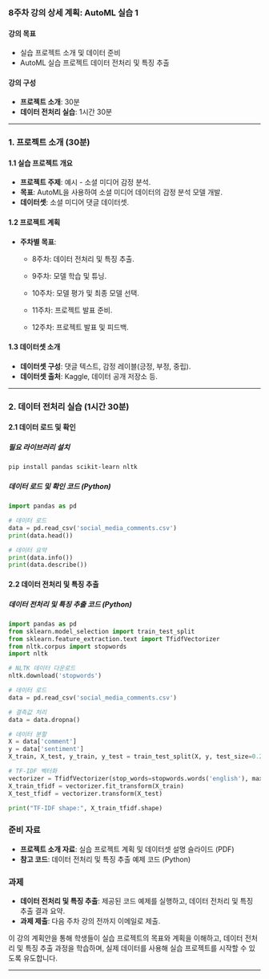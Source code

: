 ### 8주차 강의 상세 계획: AutoML 실습 1

#### 강의 목표
- 실습 프로젝트 소개 및 데이터 준비
- AutoML 실습 프로젝트 데이터 전처리 및 특징 추출

#### 강의 구성
- **프로젝트 소개**: 30분
- **데이터 전처리 실습**: 1시간 30분

---

### 1. 프로젝트 소개 (30분)

#### 1.1 실습 프로젝트 개요
- **프로젝트 주제**: 예시 - 소셜 미디어 감정 분석.
- **목표**: AutoML을 사용하여 소셜 미디어 데이터의 감정 분석 모델 개발.
- **데이터셋**: 소셜 미디어 댓글 데이터셋.

#### 1.2 프로젝트 계획
- **주차별 목표**:
  - 8주차: 데이터 전처리 및 특징 추출.


  - 9주차: 모델 학습 및 튜닝.
  - 10주차: 모델 평가 및 최종 모델 선택.
  - 11주차: 프로젝트 발표 준비.
  - 12주차: 프로젝트 발표 및 피드백.

#### 1.3 데이터셋 소개
- **데이터셋 구성**: 댓글 텍스트, 감정 레이블(긍정, 부정, 중립).
- **데이터셋 출처**: Kaggle, 데이터 공개 저장소 등.

---

### 2. 데이터 전처리 실습 (1시간 30분)

#### 2.1 데이터 로드 및 확인

##### 필요 라이브러리 설치
```bash
pip install pandas scikit-learn nltk
```

##### 데이터 로드 및 확인 코드 (Python)
```python
import pandas as pd

# 데이터 로드
data = pd.read_csv('social_media_comments.csv')
print(data.head())

# 데이터 요약
print(data.info())
print(data.describe())
```

#### 2.2 데이터 전처리 및 특징 추출

##### 데이터 전처리 및 특징 추출 코드 (Python)
```python
import pandas as pd
from sklearn.model_selection import train_test_split
from sklearn.feature_extraction.text import TfidfVectorizer
from nltk.corpus import stopwords
import nltk

# NLTK 데이터 다운로드
nltk.download('stopwords')

# 데이터 로드
data = pd.read_csv('social_media_comments.csv')

# 결측값 처리
data = data.dropna()

# 데이터 분할
X = data['comment']
y = data['sentiment']
X_train, X_test, y_train, y_test = train_test_split(X, y, test_size=0.2, random_state=42)

# TF-IDF 벡터화
vectorizer = TfidfVectorizer(stop_words=stopwords.words('english'), max_features=1000)
X_train_tfidf = vectorizer.fit_transform(X_train)
X_test_tfidf = vectorizer.transform(X_test)

print("TF-IDF shape:", X_train_tfidf.shape)
```

### 준비 자료
- **프로젝트 소개 자료**: 실습 프로젝트 계획 및 데이터셋 설명 슬라이드 (PDF)
- **참고 코드**: 데이터 전처리 및 특징 추출 예제 코드 (Python)

### 과제
- **데이터 전처리 및 특징 추출**: 제공된 코드 예제를 실행하고, 데이터 전처리 및 특징 추출 결과 요약.
- **과제 제출**: 다음 주차 강의 전까지 이메일로 제출.

이 강의 계획안을 통해 학생들이 실습 프로젝트의 목표와 계획을 이해하고, 데이터 전처리 및 특징 추출 과정을 학습하며, 실제 데이터를 사용해 실습 프로젝트를 시작할 수 있도록 유도합니다.

---

